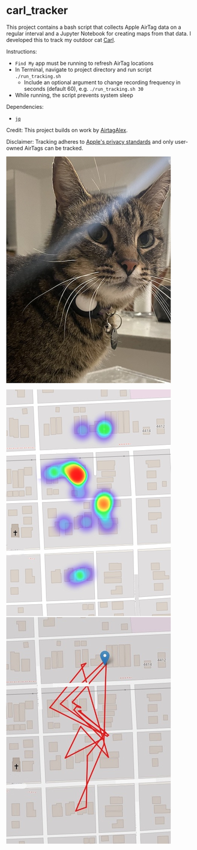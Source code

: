 # carl_tracker

This project contains a bash script that collects Apple AirTag data on a regular interval and a Jupyter Notebook for creating maps from that data. I developed this to track my outdoor cat [Carl](https://www.instagram.com/carl37209/).

Instructions:
- `Find My` app must be running to refresh AirTag locations
- In Terminal, navigate to project directory and run script `./run_tracking.sh`
  - Include an optional argument to change recording frequency in seconds (default 60), e.g. `./run_tracking.sh 30`
- While running, the script prevents system sleep 

Dependencies:
- [`jq`](https://formulae.brew.sh/formula/jq)

Credit:
This project builds on work by [AirtagAlex](https://github.com/icepick3000/AirtagAlex).

Disclaimer:
Tracking adheres to [Apple's privacy standards](https://www.apple.com/newsroom/2022/02/an-update-on-airtag-and-unwanted-tracking/) and only user-owned AirTags can be tracked.

![carl](images/carl.jpg)

![heatmap](images/heatmap.jpg) ![tracemap](images/tracemap.jpg)


